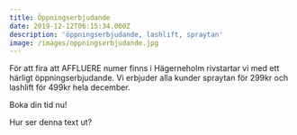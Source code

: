 ```yaml
---
title: Öppningserbjudande
date: 2019-12-12T06:15:34.000Z
description: 'öppningserbjudande, lashlift, spraytan'
image: /images/oppningserbjudande.jpg
---
```

För att fira att AFFLUERE numer finns i Hägerneholm rivstartar vi med ett härligt öppningserbjudande. Vi erbjuder alla kunder spraytan för 299kr och lashlift för 499kr hela december.

Boka din tid nu!

Hur ser denna text ut?
